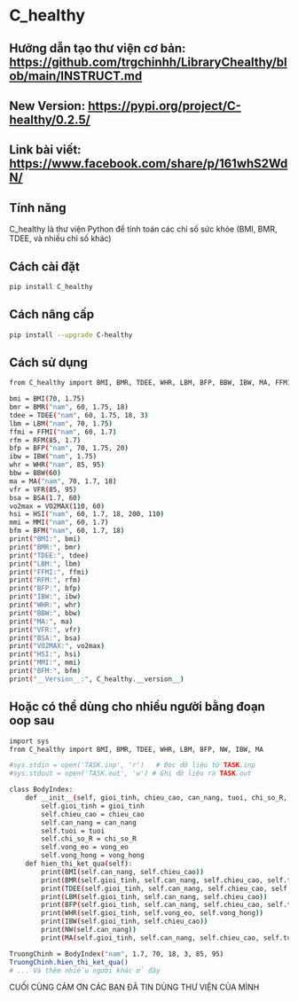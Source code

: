 # C_healthy

## Hưỡng dẫn tạo thư viện cơ bản: https://github.com/trgchinhh/LibraryChealthy/blob/main/INSTRUCT.md

## New Version: https://pypi.org/project/C-healthy/0.2.5/

## Link bài viết: https://www.facebook.com/share/p/161whS2WdN/

## Tính năng 
C_healthy là thư viện Python để tính toán các chỉ số sức khỏe (BMI, BMR, TDEE, và nhiều chỉ số khác) 

## Cách cài đặt
```bash
pip install C_healthy
```

## Cách nâng cấp 
```bash
pip install --upgrade C-healthy
```

## Cách sử dụng 
```bash
from C_healthy import BMI, BMR, TDEE, WHR, LBM, BFP, BBW, IBW, MA, FFMI, RFM, VFR, BSA, VO2MAX, HSI, MMI, BFM

bmi = BMI(70, 1.75)
bmr = BMR("nam", 60, 1.75, 18)
tdee = TDEE("nam", 60, 1.75, 18, 3)
lbm = LBM("nam", 70, 1.75) 
ffmi = FFMI("nam", 60, 1.7)
rfm = RFM(85, 1.7) 
bfp = BFP("nam", 70, 1.75, 20)
ibw = IBW("nam", 1.75)
whr = WHR("nam", 85, 95)
bbw = BBW(60)
ma = MA("nam", 70, 1.7, 18)
vfr = VFR(85, 95)
bsa = BSA(1.7, 60)
vo2max = VO2MAX(110, 60)
hsi = HSI("nam", 60, 1.7, 18, 200, 110)
mmi = MMI("nam", 60, 1.7)
bfm = BFM("nam", 60, 1.7, 18)
print("BMI:", bmi)
print("BMR:", bmr)
print("TDEE:", tdee)
print("LBM:", lbm)
print("FFMI:", ffmi)
print("RFM:", rfm)
print("BFP:", bfp)
print("IBW:", ibw)
print("WHR:", whr)
print("BBW:", bbw)
print("MA:", ma)
print("VFR:", vfr)
print("BSA:", bsa)
print("VO2MAX:", vo2max)
print("HSI:", hsi)
print("MMI:", mmi)
print("BFM:", bfm)
print("__Version__:", C_healthy.__version__)
```

## Hoặc có thể dùng cho nhiều người bằng đoạn oop sau
```bash
import sys
from C_healthy import BMI, BMR, TDEE, WHR, LBM, BFP, NW, IBW, MA

#sys.stdin = open('TASK.inp', 'r')   # Đọc dữ liệu từ TASK.inp
#sys.stdout = open('TASK.out', 'w') # Ghi dữ liệu ra TASK.out

class BodyIndex:
    def __init__(self, gioi_tinh, chieu_cao, can_nang, tuoi, chi_so_R, vong_eo, vong_hong):
        self.gioi_tinh = gioi_tinh
        self.chieu_cao = chieu_cao
        self.can_nang = can_nang
        self.tuoi = tuoi 
        self.chi_so_R = chi_so_R
        self.vong_eo = vong_eo
        self.vong_hong = vong_hong
    def hien_thi_ket_qua(self):
        print(BMI(self.can_nang, self.chieu_cao))
        print(BMR(self.gioi_tinh, self.can_nang, self.chieu_cao, self.tuoi))
        print(TDEE(self.gioi_tinh, self.can_nang, self.chieu_cao, self.tuoi, self.chi_so_R))
        print(LBM(self.gioi_tinh, self.can_nang, self.chieu_cao))
        print(BFP(self.gioi_tinh, self.can_nang, self.chieu_cao, self.tuoi))
        print(WHR(self.gioi_tinh, self.vong_eo, self.vong_hong))
        print(IBW(self.gioi_tinh, self.chieu_cao))
        print(NW(self.can_nang))
        print(MA(self.gioi_tinh, self.can_nang, self.chieu_cao, self.tuoi))

TruongChinh = BodyIndex("nam", 1.7, 70, 18, 3, 85, 95)
TruongChinh.hien_thi_ket_qua() 
# ... Và thêm nhiều người khác ở đây

```
CUỐI CÙNG CẢM ƠN CÁC BẠN ĐÃ TIN DÙNG THƯ VIỆN CỦA MÌNH
